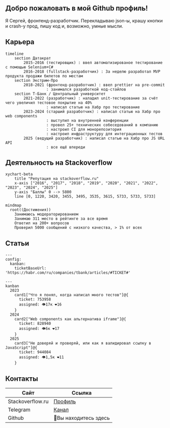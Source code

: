 ## Добро пожаловать в мой Github профиль!

Я Сергей, фронтенд-разработчик. Перекладываю json-ы, крашу кнопки и crash-у прод, пишу код и, возможно, умные мысли.

## Карьера

```mermaid
timeline
    section Датакрат
        2015-2016 (тестировщик) : ввел автоматизированое тестирование с помощью Selenium+C#
        2016-2018 (fullstack-разработчик) : За неделю разработал MVP продукта продажи билетов по местам
    section Экстрим-Про
        2018-2021 (фронтенд-разработчик) : ввел prettier на pre-commit
                  : занимался разработкой код-стайлов
    section Т-Банк / Центральный университет
        2021-2022 (разработчик) : наладил unit-тестирование за счёт чего увеличил тестовое покрытие на 40%
                  : написал статью на Хабр про тестирование
        2023-2024 (старший разработчик) : написал статью на Хабр про web components
                  : выступил на внутренней конференции
                  : провел 25+ технических собеседований в компанию
                  : настроил CI для монорепозитория
                  : настроил инфраструктуру для интеграционных тестов
        2025 (ведущий разработчик) : написал статью на Хабр про JS URL API
                  : все ещё впереди
```


## Деятельность на Stackoverflow 

```mermaid
xychart-beta
    title "Репутация на stackoverflow.ru"
    x-axis ["2016", "2017", "2018", "2019", "2020", "2021", "2022", "2023", "2024", "2025"]
    y-axis "Баллы" 0 --> 5800
    line [0, 1220, 3420, 3455, 3495, 3535, 3615, 5733, 5733, 5733]
```

```mermaid
mindmap
  root((Достижения))
    Занимаюсь модераторированием
    Занимаю 311 место в рейтинге за все время
    Ответил на 200+ вопросов
    Проверил 5000 сообщений с низкого качества, > 1% от всех
```

## Статьи

```mermaid
---
config:
  kanban:
    ticketBaseUrl: 'https://habr.com/ru/companies/tbank/articles/#TICKET#'

---
kanban
  2023
    card1["Что я понял, когда написал много тестов"]@{
      ticket: 753958
      assigned: 👁17к ❤️16
    }
  2024
    card2["Web components как альтернатива iframe"]@{
      ticket: 828940
      assigned: 👁6к ❤️17
    }
  2025
    card3["Не доверяй и проверяй, или как я валидировал ссылку в JavaScript"]@{
      ticket: 944084
      assigned: 👁1,5к ❤️11
    }
```


## Контакты

| Сайт | Ссылка |
| ------ | ----------- |
| Stackoverflow.ru   | [Профиль](https://ru.stackoverflow.com/users/203140/sergey-glazirin) |
| Telegram | [Канал](https://t.me/pet_project_sematary) |
| Github | 📍Вы находитесь здесь |
